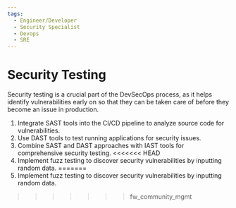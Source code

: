 ```yaml
---
tags:
  - Engineer/Developer
  - Security Specialist
  - Devops
  - SRE
---
```


# Security Testing


Security testing is a crucial part of the DevSecOps process, as it helps identify vulnerabilities early on so that they can be taken care of before they become an issue in production.

1. Integrate SAST tools into the CI/CD pipeline to analyze source code for vulnerabilities.
2. Use DAST tools to test running applications for security issues.
3. Combine SAST and DAST approaches with IAST tools for comprehensive security testing.
<<<<<<< HEAD
4. Implement fuzz testing to discover security vulnerabilities by inputting random data.
=======
4. Implement fuzz testing to discover security vulnerabilities by inputting random data.
>>>>>>> fw_community_mgmt
